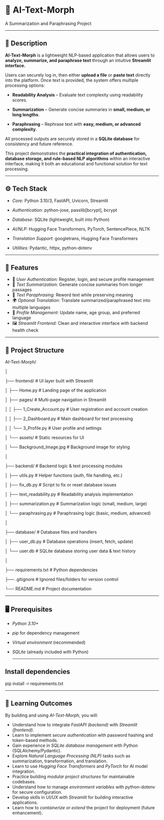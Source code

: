 # 📝 AI-Text-Morph  
A Summarization and Paraphrasing Project

---

## 📖 Description

**AI-Text-Morph** is a lightweight NLP-based application that allows users to **analyze, summarize, and paraphrase text** through an intuitive **Streamlit interface.**

Users can securely log in, then either **upload a file** or **paste text** directly into the platform. Once text is provided, the system offers multiple processing options:

- **Readability Analysis** – Evaluate text complexity using readability scores.

- **Summarization** – Generate concise summaries in **small, medium, or long lengths**.

- **Paraphrasing** – Rephrase text with **easy, medium, or advanced complexity**.

All processed outputs are securely stored in a **SQLite database** for consistency and future reference.

This project demonstrates the **practical integration of authentication, database storage, and rule-based NLP algorithms** within an interactive interface, making it both an educational and functional solution for text processing.

---

## ⚙ Tech Stack

- *Core:* Python 3.10/3, FastAPI, Uvicorn, Streamlit
  
- *Authentication:* python-jose, passlib[bcrypt], bcrypt
   
- *Database:* SQLite (lightweight, built into Python)
  
- *AI/NLP:* Hugging Face Transformers, PyTorch, SentencePiece, NLTK
  
- *Translation Support:* googletrans, Hugging Face Transformers
  
- *Utilities:* Pydantic, httpx, python-dotenv  

---

## 🚀 Features

- 🔐 *User Authentication:* Register, login, and secure profile management  
- 📝 *Text Summarization:* Generate concise summaries from longer passages  
- 🔄 *Text Paraphrasing:* Reword text while preserving meaning  
- 🌍 *Optional Translation:* Translate summarized/paraphrased text into multiple languages  
- 👤 *Profile Management:* Update name, age group, and preferred language  
- 🖼 *Streamlit Frontend:* Clean and interactive interface with backend health check  

---

## 📂 Project Structure

AI-Text-Morph/

│

├── frontend/                          # UI layer built with Streamlit

│   ├── Home.py                        # Landing page of the application

│   ├── pages/                         # Multi-page navigation in Streamlit

│   │   ├── 1_Create_Account.py        # User registration and account creation

│   │   ├── 2_Dashboard.py             # Main dashboard for text processing

│   │   └── 3_Profile.py               # User profile and settings

│   └── assets/                        # Static resources for UI

│       └── Background_Image.jpg       # Background image for styling

│

├── backend/                           # Backend logic & text processing modules

│   ├── utils.py                       # Helper functions (auth, file handling, etc.)

│   ├── fix_db.py                      # Script to fix or reset database issues

│   ├── text_readability.py            # Readability analysis implementation

│   ├── summarization.py               # Summarization logic (small, medium, large)

│   └── paraphrasing.py                # Paraphrasing logic (basic, medium, advanced)

│

├── database/                          # Database files and handlers

│   ├── user_db.py                     # Database operations (insert, fetch, update)

│   └── user.db                        # SQLite database storing user data & text history

│

├── requirements.txt                   # Python dependencies

├── .gitignore                         # Ignored files/folders for version control

└── README.md                          # Project documentation

---

## 🖥 Prerequisites

- *Python 3.10+*

- *pip* for dependency management
   
- *Virtual environment* (recommended)
  
- *SQLite* (already included with Python)

  ---

## Install dependencies

pip install -r requirements.txt

---

## 📖 Learning Outcomes

By building and using *AI-Text-Morph*, you will:

- Understand how to integrate *FastAPI (backend)* with *Streamlit (frontend)*.  
- Learn to implement *secure authentication* with password hashing and token-based methods. 
- Gain experience in *SQLite database management* with Python (SQLAlchemy/Pydantic).
- Explore *Natural Language Processing (NLP)* tasks such as summarization, transformation, and translation. 
- Learn to use *Hugging Face Transformers* and *PyTorch* for AI model integration. 
- Practice building *modular project structures* for maintainable codebases.
- Understand how to manage *environment variables* with python-dotenv for secure configuration.
- Develop skills in *UI/UX with Streamlit* for building interactive applications.
- Learn how to *containerize or extend* the project for deployment (future enhancement).
